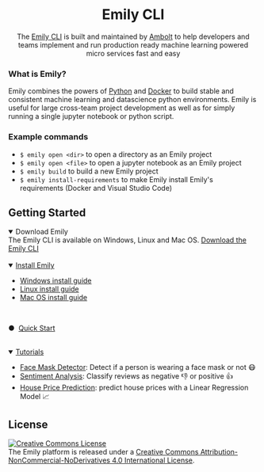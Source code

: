 <div align="center">
<h1>Emily CLI</h1>
The <a href="https://ambolt.io/emily-ai/">Emily CLI</a> is built and maintained by <a href="https://ambolt.io/">Ambolt</a> to help developers and teams implement and run production ready machine learning powered micro services fast and easy
</div>

### What is Emily?
Emily combines the powers of [Python](https://www.python.org/) and [Docker](https://www.docker.com/) to build stable and consistent machine learning and datascience python environments. Emily is useful for large cross-team project development as well as for simply running a single jupyter notebook or python script.

### Example commands
- ``$ emily open <dir>`` to open a directory as an Emily project 
- ``$ emily open <file>`` to open a jupyter notebook as an Emily project  
- ``$ emily build`` to build a new Emily project 
- ``$ emily install-requirements`` to make Emily install Emily's requirements (Docker and Visual Studio Code)


## Getting Started
<details open>
<summary>Download Emily</summary>
The Emily CLI is available on Windows, Linux and Mac OS. <a href="https://github.com/amboltio/emily-cli/releases/latest">Download the Emily CLI</a> 
</details>
<br>

<details open>
<summary><a href="https://github.com/amboltio/emily-cli/wiki/Install-Emily">Install Emily</a></summary>
<ul>
<li><a href="https://github.com/amboltio/emily-cli/wiki/How-to-install-Emily-on-Windows">Windows install guide</a>   
<li><a href="https://github.com/amboltio/emily-cli/wiki/How-to-install-Emily-on-Linux">Linux install guide</a>   
<li><a href="https://github.com/amboltio/emily-cli/wiki/How-to-install-emily-on-Mac">Mac OS install guide</a>   
</ul>
</details>
<br>

● &nbsp;<a href="https://github.com/amboltio/emily-cli/wiki/Quick-Start">Quick Start</a>

<br>
<details open>
<summary><a href="https://github.com/amboltio/emily-cli/wiki/Tutorials">Tutorials</a></summary>

* [Face Mask Detector](https://github.com/amboltio/emily-cli/tree/main/tutorials/face-mask-detector): Detect if a person is wearing a face mask or not 😷
* [Sentiment Analysis](https://github.com/amboltio/emily-cli/tree/main/tutorials/sentiment-analysis): Classify reviews as negative 👎 or positive 👍  
* [House Price Prediction](https://github.com/amboltio/emily-cli/tree/main/tutorials/house-price-prediction): predict house prices with a Linear Regression Model 📈 
</details>

## License
<a rel="license" href="http://creativecommons.org/licenses/by-nc-nd/4.0/"><img alt="Creative Commons License" style="border-width:0" src="https://i.creativecommons.org/l/by-nc-nd/4.0/88x31.png" /></a><br />The Emily platform is released under a <a rel="license" href="http://creativecommons.org/licenses/by-nc-nd/4.0/">Creative Commons Attribution-NonCommercial-NoDerivatives 4.0 International License</a>.
